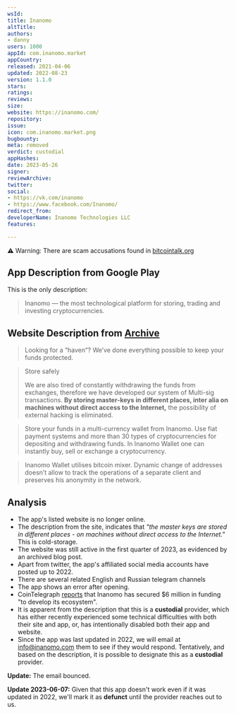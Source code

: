 ```yaml
---
wsId: 
title: Inanomo
altTitle: 
authors:
- danny
users: 1000
appId: com.inanomo.market
appCountry: 
released: 2021-04-06
updated: 2022-08-23
version: 1.1.0
stars: 
ratings: 
reviews: 
size: 
website: https://inanomo.com/
repository: 
issue: 
icon: com.inanomo.market.png
bugbounty: 
meta: removed
verdict: custodial
appHashes: 
date: 2023-05-26
signer: 
reviewArchive: 
twitter: 
social:
- https://vk.com/inanomo
- https://www.facebook.com/Inanomo/
redirect_from: 
developerName: Inanomo Technologies LLC
features: 

---
```


⚠️ Warning: There are scam accusations found in [bitcointalk.org](https://bitcointalk.org/index.php?topic=5364857.msg58147904#msg58147904)

## App Description from Google Play 

This is the only description:

> Inanomo — the most technological platform for storing, trading and investing cryptocurrencies.

## Website Description from [Archive](https://web.archive.org/web/20230317122357/https://inanomo.com/en) 

> Looking for a “haven”? We’ve done everything possible to keep your funds protected.

> Store safely
>
> We are also tired of constantly withdrawing the funds from exchanges, therefore we have developed our system of Multi-sig transactions. **By storing master-keys in different places, inter alia on machines without direct access to the Internet,** the possibility of external hacking is eliminated. 

> Store your funds in a multi-currency wallet from Inanomo. Use fiat payment systems and more than 30 types of cryptocurrencies for depositing and withdrawing funds. In Inanomo Wallet one can instantly buy, sell or exchange a cryptocurrency.

> Inanomo Wallet utilises bitcoin mixer. Dynamic change of addresses doesn’t allow to track the operations of a separate client and preserves his anonymity in the network.

## Analysis 

- The app's listed website is no longer online. 
- The description from the site, indicates that *"the master keys are stored in different places - on machines without direct access to the Internet."* This is cold-storage.
- The website was still active in the first quarter of 2023, as evidenced by an archived blog post.
- Apart from twitter, the app's affiliated social media accounts have posted up to 2022. 
- There are several related English and Russian telegram channels 
- The app shows an error after opening. 
- CoinTelegraph [reports](https://cointelegraph.com/press-releases/inanomo-secures-6m-in-funding-to-develop-innovative-metaverse-concept) that Inanomo has secured $6 million in funding "to develop its ecosystem".
- It is apparent from the description that this is a **custodial** provider, which has either recently experienced some technical difficulties with both their site and app, or, has intentionally disabled both their app and website. 
- Since the app was last updated in 2022, we will email at 	info@inanomo.com them to see if they would respond. Tentatively, and based on the description, it is possible to designate this as a **custodial** provider.

**Update:** The email bounced.

**Update 2023-06-07:** Given that this app doesn't work even if it was updated in 2022, we'll mark it as **defunct** until the provider reaches out to us.

